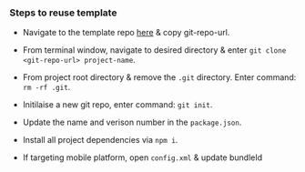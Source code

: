 ### Steps to reuse template

+ Navigate to the template repo [here](https://gitlab.consulting.redhat.com/sos/client-template) & copy git-repo-url.

+ From terminal window, navigate to desired directory & enter `git clone <git-repo-url> project-name`.
+ From project root directory & remove the `.git` directory. Enter command: `rm -rf .git`.
+ Initilaise a new git repo, enter command: `git init`.
+ Update the name and verison number in the `package.json`.
+ Install all project dependencies via `npm i`.
+ If targeting mobile platform, open `config.xml` & update bundleId